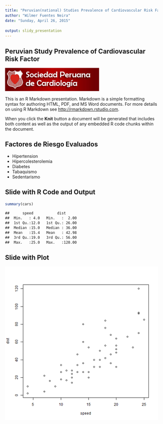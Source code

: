 ```yaml
---
title: "Peruvian(national) Studies Prevalence of Cardiovascular Risk Factor"
author: "Wilmer Fuentes Neira"
date: "Sunday, April 26, 2015"

output: slidy_presentation
---
```


##  Peruvian Study Prevalence of Cardiovascular Risk Factor 
![drawing](logo.jpg)

This is an R Markdown presentation. Markdown is a simple formatting syntax for authoring HTML, PDF, and MS Word documents. For more details on using R Markdown see <http://rmarkdown.rstudio.com>.


When you click the **Knit** button a document will be generated that includes both content as well as the output of any embedded R code chunks within the document.

## Factores de Riesgo Evaluados

- Hipertension
- Hipercolesterolemia
- Diabetes
- Tabaquismo
- Sedentarismo

## Slide with R Code and Output


```r
summary(cars)
```

```
##      speed           dist       
##  Min.   : 4.0   Min.   :  2.00  
##  1st Qu.:12.0   1st Qu.: 26.00  
##  Median :15.0   Median : 36.00  
##  Mean   :15.4   Mean   : 42.98  
##  3rd Qu.:19.0   3rd Qu.: 56.00  
##  Max.   :25.0   Max.   :120.00
```

## Slide with Plot

![plot of chunk unnamed-chunk-2](figure/unnamed-chunk-2-1.png) 

